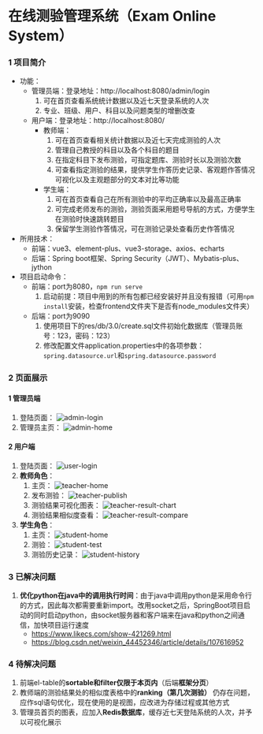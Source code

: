 # 在线测验管理系统（Exam Online System）
### 1 项目简介
- 功能：
    - 管理员端：登录地址：http://localhost:8080/admin/login
        1. 可在首页查看系统统计数据以及近七天登录系统的人次
        2. 专业、班级、用户、科目以及问题类型的增删改查
    - 用户端：登录地址：http://localhost:8080/
        - 教师端：
            1. 可在首页查看相关统计数据以及近七天完成测验的人次
            2. 管理自己教授的科目以及各个科目的题目
            3. 在指定科目下发布测验，可指定题库、测验时长以及测验次数
            4. 可查看指定测验的结果，提供学生作答历史记录、客观题作答情况可视化以及主观题部分的文本对比等功能
        - 学生端：
            1. 可在首页查看自己在所有测验中的平均正确率以及最高正确率
            2. 可完成老师发布的测验，测验页面采用题号导航的方式，方便学生在测验时快速跳转题目
            3. 保留学生测验作答情况，可在测验记录处查看历史作答情况
- 所用技术：
	- 前端：vue3、element-plus、vue3-storage、axios、echarts
	- 后端：Spring boot框架、Spring Security（JWT）、Mybatis-plus、jython
- 项目启动命令：
    - 前端：port为8080，`npm run serve`
        1. 启动前提：项目中用到的所有包都已经安装好并且没有报错（可用`npm install`安装，检查frontend文件夹下是否有node_modules文件夹）
    - 后端：port为9090
        1. 使用项目下的res/db/3.0/create.sql文件初始化数据库（管理员账号：123，密码：123）
        2. 修改配置文件application.properties中的各项参数：`spring.datasource.url`和`spring.datasource.password`
### 2 页面展示
#### 1 管理员端
1. 登陆页面：
    ![admin-login](/res/img/2.0/admin-login.jpg)
2. 管理员主页：
    ![admin-home](/res/img/2.0/admin-home.jpg)
#### 2 用户端
1. 登陆页面：
    ![user-login](/res/img/2.0/user-login.jpg)
2. **教师角色**：
    1. 主页：
        ![teacher-home](/res/img/2.0/teacher-home.jpg)
    2. 发布测验：
        ![teacher-publish](/res/img/2.0/teacher-publish.jpg)
    3. 测验结果可视化图表：
        ![teacher-result-chart](/res/img/2.0/teacher-result-chart.jpg)
    4. 测验结果相似度查看：
        ![teacher-result-compare](/res/img/2.0/teacher-result-compare.jpg)
3. **学生角色**：
    1. 主页：
        ![student-home](/res/img/2.0/student-home.jpg)
    2. 测验：
        ![student-test](/res/img/2.0/student-test.jpg)
    3. 测验历史记录：
        ![student-history](/res/img/2.0/student-history.jpg)

### 3 已解决问题
1. **优化python在java中的调用执行时间**：由于java中调用python是采用命令行的方式，因此每次都需要重新import。改用socket之后，SpringBoot项目启动的同时启动python，由socket服务器和客户端来在java和python之间通信，加快项目运行速度
    - https://www.likecs.com/show-421269.html
    - https://blog.csdn.net/weixin_44452346/article/details/107616952

### 4 待解决问题
1. 前端el-table的**sortable和filter仅限于本页内**（后端**框架分页**）
2. 教师端的测验结果处的相似度表格中的**ranking（第几次测验）** 仍存在问题，应作sql语句优化，现在使用的是视图，应改进为存储过程或其他方式
3. 管理员首页的图表，应加入**Redis数据库**，缓存近七天登陆系统的人次，并予以可视化展示